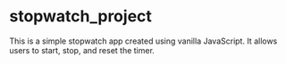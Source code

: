 # stopwatch_project
This is a simple stopwatch app created using vanilla JavaScript. It allows users to start, stop, and reset the timer. 
